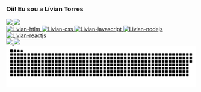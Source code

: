 ### Oii! Eu sou a Lívian Torres 

<div>
  <a href="https://github.com/liviantorres/liviantorres">
  <img height="180cm" src="https://github-readme-stats.vercel.app/api?username=liviantorres&show_icons=true&theme=transparent"/>
  <img height="180cm" src="https://github-readme-stats.vercel.app/api/top-langs/?username=liviantorres&hide_progress=true&theme=transparent"/>
</div>

<div style="display:inline_block">
   <img aling="center" alt="Livian-htlm" height="30cm" width="40cm" src="https://cdn.jsdelivr.net/gh/devicons/devicon@latest/icons/html5/html5-original.svg" />
   <img aling="center" alt="Livian-css" height="30cm" width="40cm" src="https://cdn.jsdelivr.net/gh/devicons/devicon@latest/icons/css3/css3-original.svg" />   
   <img aling="center" alt="Livian-javascript" height="30cm" width="40cm" src="https://cdn.jsdelivr.net/gh/devicons/devicon@latest/icons/javascript/javascript-original.svg" />
   <img aling="center" alt="Livian-nodejs" height="30cm" width="40cm" src="https://cdn.jsdelivr.net/gh/devicons/devicon@latest/icons/nodejs/nodejs-original.svg" />
   <img aling="center" alt="Livian-reactjs" height="30cm" width="40cm" src="https://cdn.jsdelivr.net/gh/devicons/devicon@latest/icons/react/react-original.svg" />
</div>

<div>
  <a href="https://www.linkedin.com/in/lívian-torres-b5378a122/"> <img src="https://img.shields.io/badge/LinkedIn-0077B5?style=for-the-badge&logo=linkedin&logoColor=white"/> </a>
  <a href="https://www.instagram.com/livianm_?igsh=MWY1cmI2ZnluMXEzZg%3D%3D&utm_source=qr"><img src="https://img.shields.io/badge/Instagram-E4405F?style=for-the-badge&logo=instagram&logoColor=white"/></a>
</div>

<div>
<picture>
  <source media="(prefers-color-scheme: dark)" srcset="https://raw.githubusercontent.com/liviantorres/liviantorres/output/github-contribution-grid-snake-dark.svg">
  <source media="(prefers-color-scheme: light)" srcset="https://raw.githubusercontent.com/liviantorres/liviantorres/output/github-contribution-grid-snake.svg">
  <img alt="github contribution grid snake animation" src="https://raw.githubusercontent.com/liviantorres/liviantorres/output/github-contribution-grid-snake.svg">
</picture>

  
</div>

